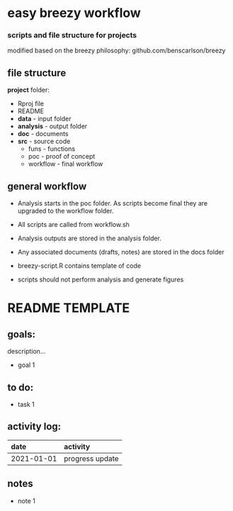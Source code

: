 # easy breezy workflow
### scripts and file structure for projects
modified based on the breezy philosophy: github.com/benscarlson/breezy

## file structure
**project** folder: 
* Rproj file
* README
* **data** - input folder
* **analysis** - output folder
* **doc** - documents
* **src** - source code
  * funs - functions
  * poc - proof of concept
  * workflow - final workflow

## general workflow
* Analysis starts in the poc folder. As scripts become final they are upgraded to the workflow folder.
* All scripts are called from workflow.sh
* Analysis outputs are stored in the analysis folder.
* Any associated documents (drafts, notes) are stored in the docs folder

* breezy-script.R contains template of code
* scripts should not perform analysis and generate figures

# README TEMPLATE
## goals:
description...
* goal 1

## to do:
* task 1

## activity log:

|date|activity|
|:-|:------------|
|2021-01-01|progress update|

## notes
* note 1